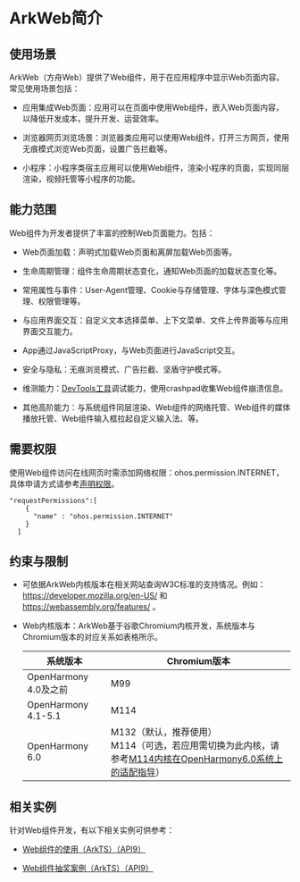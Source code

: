 # ArkWeb简介
<!--Kit: ArkWeb-->
<!--Subsystem: Web-->
<!--Owner: @yp99ustc; @aohui; @zourongchun-->
<!--Designer: @LongLie; @yaomingliu; @zhufenghao-->
<!--Tester: @ghiker-->
<!--Adviser: @HelloShuo-->

## 使用场景

ArkWeb（方舟Web）提供了Web组件，用于在应用程序中显示Web页面内容。常见使用场景包括：
- 应用集成Web页面：应用可以在页面中使用Web组件，嵌入Web页面内容，以降低开发成本，提升开发、运营效率。

- 浏览器网页浏览场景：浏览器类应用可以使用Web组件，打开三方网页，使用无痕模式浏览Web页面，设置广告拦截等。

- 小程序：小程序类宿主应用可以使用Web组件，渲染小程序的页面，实现同层渲染，视频托管等小程序的功能。

## 能力范围

Web组件为开发者提供了丰富的控制Web页面能力。包括：

- Web页面加载：声明式加载Web页面和离屏加载Web页面等。

- 生命周期管理：组件生命周期状态变化，通知Web页面的加载状态变化等。

- 常用属性与事件：User-Agent管理、Cookie与存储管理、字体与深色模式管理、权限管理等。

- 与应用界面交互：自定义文本选择菜单、上下文菜单、文件上传界面等与应用界面交互能力。

- App通过JavaScriptProxy，与Web页面进行JavaScript交互。

- 安全与隐私：无痕浏览模式、广告拦截、坚盾守护模式等。

- 维测能力：[DevTools工具](web-debugging-with-devtools.md)调试能力，使用crashpad收集Web组件崩溃信息。

- 其他高阶能力：与系统组件同层渲染、Web组件的网络托管、Web组件的媒体播放托管、Web组件输入框拉起自定义输入法、<!--RP1--><!--RP1End-->等。

## 需要权限

使用Web组件访问在线网页时需添加网络权限：ohos.permission.INTERNET，具体申请方式请参考[声明权限](../security/AccessToken/declare-permissions.md)。

  ```
  "requestPermissions":[
      {
        "name" : "ohos.permission.INTERNET"
      }
    ]
  ```

## 约束与限制

- 可依据ArkWeb内核版本在相关网站查询W3C标准的支持情况。例如：https://developer.mozilla.org/en-US/ 和 https://webassembly.org/features/ 。

- Web内核版本：ArkWeb基于谷歌Chromium内核开发，系统版本与Chromium版本的对应关系如表格所示。

  | 系统版本 | Chromium版本 |
  |  ---|---|
  | OpenHarmony 4.0及之前 | M99 |
  | OpenHarmony 4.1-5.1 | M114 |
  | OpenHarmony 6.0 | M132（默认，推荐使用）<br>M114（可选，若应用需切换为此内核，请参考[M114内核在OpenHarmony6.0系统上的适配指导](https://gitcode.com/openharmony-tpc/chromium_src/blob/132_trunk/web/ReleaseNote/CompatibleWithLegacyWebEngine.md)） |

## 相关实例

针对Web组件开发，有以下相关实例可供参考：

- [Web组件的使用（ArkTS）（API9）](https://gitcode.com/openharmony/codelabs/tree/master/ETSUI/WebCookie)

- [Web组件抽奖案例（ArkTS）（API9）](https://gitcode.com/openharmony/codelabs/tree/master/ETSUI/WebComponent)